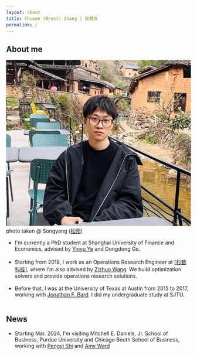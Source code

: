 ```yaml
---
layout: about
title: Chuwen (Brent) Zhang | 张楚文
permalink: /
---
```



## About me
<div class="wrapper">

<div class="footer-col footer-col-photo">
    <img src="../assets/img/photo23.jpeg" alt="my photo">
    <div class="footer-col-wrapper social-media-list comment-caption">
    photo taken @ Songyang (<a href="https://www.google.com.hk/maps/place/Songyang+County,+Lishui,+Zhejiang,+China/@28.4202883,118.8186665,10z/data=!3m1!4b1!4m6!3m5!1s0x344889647cb16d17:0xa37eea0f61551760!8m2!3d28.4494699!4d119.48202!16s%2Fm%2F080cn68?authuser=1&entry=ttu">松阳</a>)
    </div>
</div>

<div class="footer-col footer-col-text">
<ul class="social-media-list">
<li>
I'm currently a PhD student at Shanghai University of Finance and Economics, advised by <a href="https://web.stanford.edu/~yyye/">Yinyu Ye</a> and Dongdong Ge.
</li>
<br>
<li>
Starting from 2018, I work as an Operations Research Engineer at <a href="https://www.shanshu.ai/" class="cns-large">[杉数科技]</a>, where I'm also advised by <a href="https://mypage.cuhk.edu.cn/academics/wangzizhuo/">Zizhuo Wang</a>. 
We build optimization solvers and provide operations research solutions. 
</li>
<br>
<li>
Before that, I was at the University of Texas at Austin from 2015 to 2017, working with <a href="https://www.me.utexas.edu/people/faculty-directory/bard">Jonathan F. Bard</a>. I did my undergraduate study at SJTU.
</li>
<br>
</ul>
</div>

</div>

## News
- Starting Mar. 2024, I'm visiting Mitchell E. Daniels, Jr. School of Business, Purdue University and Chicago Booth School of Business, working with [Pengyi Shi](https://business.purdue.edu/directory/bio.php?username=shi178) and [Amy Ward](https://www.chicagobooth.edu/faculty/directory/w/amy-ward)
